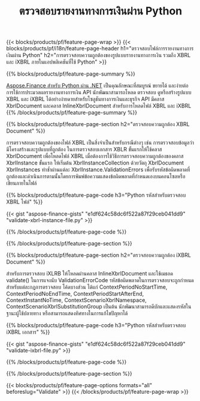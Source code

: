 ﻿---
title: ตรวจสอบรายงานทางการเงินผ่าน Python
url: /th/python-net/validate/
description:  Python รหัสสำหรับตรวจสอบรายงานทางการเงินในไฟล์ XBRL และ iXBRL ผ่านไลบรารี Python
---
{{< blocks/products/pf/feature-page-wrap >}}
{{< blocks/products/pf/i18n/feature-page-header h1="ตรวจสอบไฟล์การรายงานทางการเงินผ่าน Python" h2="การตรวจสอบความถูกต้องของรูปแบบรายงานทางการเงิน รวมถึง XBRL และ iXBRL ภายในแอปพลิเคชันที่ใช้ Python" >}}

{{% blocks/products/pf/feature-page-summary %}}

[Aspose.Finance สำหรับ Python ผ่าน .NET](https://products.aspose.com/finance/python-net/) เป็นคุณลักษณะที่สมบูรณ์ ขยายได้ และง่ายต่อการใช้การประมวลผลรายงานทางการเงิน API นักพัฒนาสามารถโหลด ตรวจสอบ ดูหรือสร้างรูปแบบ XBRL และ iXBRL ได้อย่างง่ายดายสำหรับโซลูชันทางการเงินและธุรกิจ API มีคลาส XbrlDocument และคลาส InlineXbrlDocument สำหรับการโหลดไฟล์ XBRL และ iXBRL
{{% /blocks/products/pf/feature-page-summary %}}

{{% blocks/products/pf/feature-page-section h2="ตรวจสอบความถูกต้อง XBRL Document" %}}

การตรวจสอบความถูกต้องของไฟล์ XBRL เป็นสิ่งจำเป็นสำหรับกรณีต่างๆ เช่น การตรวจสอบข้อมูลว่ามีโครงสร้างและรูปแบบที่ถูกต้อง ในการตรวจสอบเอกสาร XBLR ขั้นแรกให้ใช้คลาส XbrlDocument เพื่อโหลดไฟล์ XBRL เมื่อต้องการใช้วิธีการตรวจสอบความถูกต้องของคลาส XbrlInstance ขั้นแรก ให้เริ่มต้น XbrlInstanceCollection ด้วยวัตถุ XbrlDocument XbrlInstances ทำซ้ำผ่านแต่ละ XbrlInstance.ValidationErrors เพื่อรับรหัสข้อผิดพลาดที่ถูกต้องและดำเนินการตามนั้นโดยการพิมพ์ข้อความแสดงข้อผิดพลาดที่กำหนดเองบนคอนโซลหรือเขียนภายในไฟล์

{{% blocks/products/pf/feature-page-code h3="Python รหัสสำหรับตรวจสอบ XBRL ไฟล์" %}}

{{< gist "aspose-finance-gists" "e1df624c58dc6f522a87f29ceb041dd9" "validate-xbrl-instance-file.py" >}} 

{{% /blocks/products/pf/feature-page-code %}}

{{% /blocks/products/pf/feature-page-section %}}

{{% blocks/products/pf/feature-page-section h2="ตรวจสอบความถูกต้อง iXBRL Document" %}}

สำหรับการตรวจสอบ iXLRB ให้โหลดผ่านคลาส InlineXbrlDocument และใช้เมธอด validate() ในการแจงนับ ValidationErrorCode รหัสข้อผิดพลาดในการตรวจสอบจะถูกกำหนดสำหรับแต่ละกฎการตรวจสอบ โค้ดบางส่วน ได้แก่ ContextPeriodNoStartTime, ContextPeriodNoEndTime, ContextPeriodStartAfterEnd, ContextInstantNoTime, ContextScenarioXbrlNamespace, ContextScenarioXbrlSubstitutionGroup เป็นต้น นักพัฒนาสามารถดีบักและแสดงรหัสในฐานะผู้ใช้ปลายทาง หรือสามารถแสดงทิศทางในการแก้ไขปัญหาได้

{{% blocks/products/pf/feature-page-code h3="Python รหัสสำหรับตรวจสอบ iXBRL เอกสาร" %}}

{{< gist "aspose-finance-gists" "e1df624c58dc6f522a87f29ceb041dd9" "validate-ixbrl-file.py" >}}

{{% /blocks/products/pf/feature-page-code %}}

{{% /blocks/products/pf/feature-page-section %}}

{{< blocks/products/pf/feature-page-options formats="all" beforeslug="Validate" >}}
{{< /blocks/products/pf/feature-page-wrap >}}